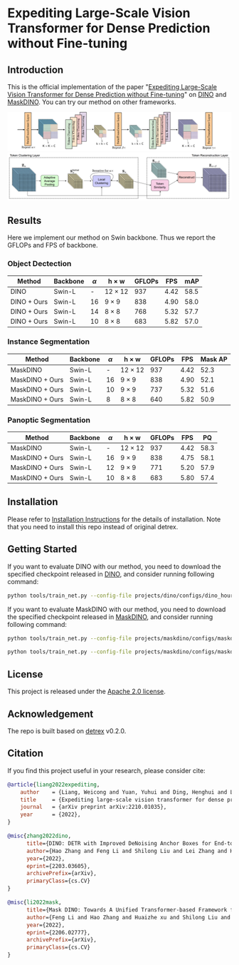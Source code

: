 <!-- <h2 align="left">detrex</h2>
<p align="left">
    <a href="https://github.com/IDEA-Research/detrex/releases">
        <img alt="release" src="https://img.shields.io/github/v/release/IDEA-Research/detrex">
    </a>
    <a href="https://detrex.readthedocs.io/en/latest/index.html">
        <img alt="docs" src="https://img.shields.io/badge/docs-latest-blue">
    </a>
    <a href='https://detrex.readthedocs.io/en/latest/?badge=latest'>
    <img src='https://readthedocs.org/projects/detrex/badge/?version=latest' alt='Documentation Status' />
    </a>
    <a href="https://github.com/IDEA-Research/detrex/blob/main/LICENSE">
        <img alt="GitHub" src="https://img.shields.io/github/license/IDEA-Research/detrex.svg?color=blue">
    </a>
    <a href="https://github.com/IDEA-Research/detrex/pulls">
        <img alt="PRs Welcome" src="https://img.shields.io/badge/PRs-welcome-pink.svg">
    </a>
    <a href="https://github.com/IDEA-Research/detrex/issues">
        <img alt="open issues" src="https://img.shields.io/github/issues/IDEA-Research/detrex">
    </a>
</p>

[📘Documentation](https://detrex.readthedocs.io/en/latest/index.html) |
[🛠️Installation](https://detrex.readthedocs.io/en/latest/tutorials/Installation.html) |
[👀Model Zoo](https://detrex.readthedocs.io/en/latest/tutorials/Model_Zoo.html) |
[🚀Awesome DETR](https://github.com/IDEA-Research/awesome-detection-transformer) |
[🆕News](#whats-new) |
[🤔Reporting Issues](https://github.com/IDEA-Research/detrex/issues/new/choose) -->

# Expediting Large-Scale Vision Transformer for Dense Prediction without Fine-tuning


## Introduction

This is the official implementation of the paper "[Expediting Large-Scale Vision Transformer for Dense Prediction without Fine-tuning](https://arxiv.org/abs/2210.01035)" on [DINO](https://arxiv.org/abs/2104.14294) and [MaskDINO](https://arxiv.org/abs/2206.02777). You can try our method on other frameworks.

![framework](assets/Hourglass_swin_framework.png)
![framework](assets/TokenClusterReconstruct_Details.png)

## Results 

Here we implement our method on Swin backbone. Thus we report the GFLOPs and FPS of backbone. 

### Object Dectection

| Method           | Backbone | $\alpha$ | h $\times$ w   | GFLOPs | FPS   | mAP  |
| ---------------- | -------- | -------- | -------------- | ------ | ----- | ----- |
| DINO        | Swin-L | -        | 12 $\times$ 12 | 937 | 4.42  |  58.5 |
| DINO + Ours | Swin-L | 16       |  9 $\times$ 9  | 838 | 4.90  |  58.0 |
| DINO + Ours | Swin-L | 14       |  8 $\times$ 8  | 768 | 5.32  |  57.7 |
| DINO + Ours | Swin-L | 10       |  8 $\times$ 8  | 683 | 5.82  |  57.0 |

### Instance Segmentation

| Method           | Backbone | $\alpha$ | h $\times$ w   | GFLOPs | FPS   | Mask AP  |
| ---------------- | -------- | -------- | -------------- | ------ | ----- | ----- |
| MaskDINO        | Swin-L | -        | 12 $\times$ 12 | 937 | 4.42  |  52.3 |
| MaskDINO + Ours | Swin-L | 16       |  9 $\times$ 9  | 838 | 4.90  |  52.1 |
| MaskDINO + Ours | Swin-L | 10       |  9 $\times$ 9  | 737 | 5.32  |  51.6 |
| MaskDINO + Ours | Swin-L | 8        |  8 $\times$ 8  | 640 | 5.82  |  50.9 |

### Panoptic Segmentation

| Method           | Backbone | $\alpha$ | h $\times$ w   | GFLOPs | FPS   | PQ  |
| ---------------- | -------- | -------- | -------------- | ------ | ----- | ----- |
| MaskDINO        | Swin-L | -        | 12 $\times$ 12 | 937 | 4.42  |  58.3 |
| MaskDINO + Ours | Swin-L | 16       |  9 $\times$ 9  | 838 | 4.75  |  58.1 |
| MaskDINO + Ours | Swin-L | 12       |  9 $\times$ 9  | 771 | 5.20  |  57.9 |
| MaskDINO + Ours | Swin-L | 10       |  8 $\times$ 8  | 683 | 5.80  |  57.4 |

## Installation

Please refer to [Installation Instructions](https://detrex.readthedocs.io/en/latest/tutorials/Installation.html) for the details of installation. Note that you need to install this repo instead of original detrex.

## Getting Started

If you want to evaluate DINO with our method, you need to download the specified checkpoint released in [DINO](projects/dino/), and consider running following command:

```bash
python tools/train_net.py --config-file projects/dino/configs/dino_hourglass_swin_large_384_5scale_36ep.py --num-gpus 4 --eval-only train.init_checkpoint=/path/to/checkpoint
```

If you want to evaluate MaskDINO with our method, you need to download the specified checkpoint released in [MaskDINO](projects/maskdino/), and consider running following command:

```bash
python tools/train_net.py --config-file projects/maskdino/configs/maskdino_hourglass_swin_large_384_coco_instance_seg_50ep.py --num-gpus 4 --eval-only train.init_checkpoint=/path/to/checkpoint
```

```bash
python tools/train_net.py --config-file projects/maskdino/configs/maskdino_hourglass_swin_large_384_coco_panoptic_seg_50ep.py --num-gpus 4 --eval-only train.init_checkpoint=/path/to/checkpoint
```

## License

This project is released under the [Apache 2.0 license](LICENSE).


## Acknowledgement
The repo is built based on [detrex](https://github.com/IDEA-Research/detrex) v0.2.0.


## Citation
If you find this project useful in your research, please consider cite:

```BibTex
@article{liang2022expediting,
	author    = {Liang, Weicong and Yuan, Yuhui and Ding, Henghui and Luo, Xiao and Lin, Weihong and Jia, Ding and Zhang, Zheng and Zhang, Chao and Hu, Han},
	title     = {Expediting large-scale vision transformer for dense prediction without fine-tuning},
	journal   = {arXiv preprint arXiv:2210.01035},
	year      = {2022},
}
```

```BibTex
@misc{zhang2022dino,
      title={DINO: DETR with Improved DeNoising Anchor Boxes for End-to-End Object Detection}, 
      author={Hao Zhang and Feng Li and Shilong Liu and Lei Zhang and Hang Su and Jun Zhu and Lionel M. Ni and Heung-Yeung Shum},
      year={2022},
      eprint={2203.03605},
      archivePrefix={arXiv},
      primaryClass={cs.CV}
}
```

```BibTex
@misc{li2022mask,
      title={Mask DINO: Towards A Unified Transformer-based Framework for Object Detection and Segmentation}, 
      author={Feng Li and Hao Zhang and Huaizhe xu and Shilong Liu and Lei Zhang and Lionel M. Ni and Heung-Yeung Shum},
      year={2022},
      eprint={2206.02777},
      archivePrefix={arXiv},
      primaryClass={cs.CV}
}
```



